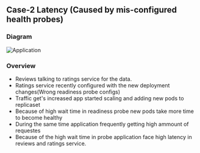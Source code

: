 ## Case-2 Latency (Caused by mis-configured health probes)

### Diagram

![Application](https://github.com/infracloudio/sre-stack/blob/main/etc/image/scenario-1-case-2-application-arch.png?raw=true)

### Overview

- Reviews talking to ratings service for the data.
- Ratings service recently configured with the new deployment changes(Wrong readiness probe configs)
- Traffic get's increased app started scaling and adding new pods to replicaset
- Because of high wait time in readiness probe new pods take more time to become healthy
- During the same time application frequently getting high ammount of requestes
- Because of the high wait time in probe application face high latency in reviews and ratings service.
